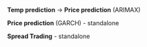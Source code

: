 **Temp prediction** -> **Price prediction** (ARIMAX)

**Price prediction** (GARCH) - standalone

**Spread Trading** - standalone

